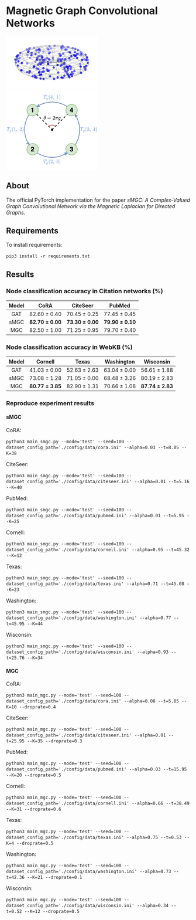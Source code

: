 # Magnetic Graph Convolutional Networks
<img src="./figure/magnetic_eigenmap.png" width="50%" height="50%" alt="Magnetic Eigenmap"/>
<img src="./figure/directed_graph.png" width="50%" height="50%" alt="A directed graph"/>

## About
The official PyTorch implementation for the paper *sMGC: A Complex-Valued Graph Convolutional Network via the Magnetic Laplacian for Directed Graphs*.

## Requirements
To install requirements:
```console
pip3 install -r requirements.txt
```

## Results
### Node classification accuracy in Citation networks (%)
| Model | CoRA | CiteSeer | PubMed |
| :----: | :----: | :----: | :----: |
| GAT | 82.60 ± 0.40 | 70.45 ± 0.25 | 77.45 ± 0.45 |
| sMGC | **82.70 ± 0.00** | **73.30 ± 0.00** | **79.90 ± 0.10** |
| MGC | 82.50 ± 1.00 | 71.25 ± 0.95 | 79.70 ± 0.40 |

### Node classification accuracy in WebKB (%)
| Model | Cornell | Texas | Washington | Wisconsin |
| :----: | :----: | :----: | :----: | :----: |
| GAT | 41.03 ± 0.00 | 52.63 ± 2.63 | 63.04 ± 0.00 | 56.61 ± 1.88 |
| sMGC | 73.08 ± 1.28 | 71.05 ± 0.00 | 68.48 ± 3.26 | 80.19 ± 2.83 |
| MGC | **80.77 ± 3.85** | 82.90 ± 1.31 | 70.66 ± 1.08 | **87.74 ± 2.83** |

### Reproduce experiment results
#### sMGC
CoRA:
```console
python3 main_smgc.py --mode='test' --seed=100 --dataset_config_path='./config/data/cora.ini' --alpha=0.03 --t=8.05 --K=38
```

CiteSeer:
```console
python3 main_smgc.py --mode='test' --seed=100 --dataset_config_path='./config/data/citeseer.ini' --alpha=0.01 --t=5.16 --K=40
```

PubMed:
```console
python3 main_smgc.py --mode='test' --seed=100 --dataset_config_path='./config/data/pubmed.ini' --alpha=0.01 --t=5.95 --K=25
```

Cornell:
```console
python3 main_smgc.py --mode='test' --seed=100 --dataset_config_path='./config/data/cornell.ini' --alpha=0.95 --t=45.32 --K=12
```

Texas:
```console
python3 main_smgc.py --mode='test' --seed=100 --dataset_config_path='./config/data/texas.ini' --alpha=0.71 --t=45.08 --K=23
```

Washington:
```console
python3 main_smgc.py --mode='test' --seed=100 --dataset_config_path='./config/data/washington.ini' --alpha=0.77 --t=45.95 --K=44
```

Wisconsin:
```console
python3 main_smgc.py --mode='test' --seed=100 --dataset_config_path='./config/data/wisconsin.ini' --alpha=0.93 --t=25.76 --K=34
```

#### MGC
CoRA:
```console
python3 main_mgc.py --mode='test' --seed=100 --dataset_config_path='./config/data/cora.ini' --alpha=0.08 --t=5.85 --K=10 --droprate=0.4
```

CiteSeer:
```console
python3 main_mgc.py --mode='test' --seed=100 --dataset_config_path='./config/data/citeseer.ini' --alpha=0.01 --t=25.95 --K=35 --droprate=0.3
```

PubMed:
```console
python3 main_mgc.py --mode='test' --seed=100 --dataset_config_path='./config/data/pubmed.ini' --alpha=0.03 --t=15.95 --K=20 --droprate=0.5
```

Cornell:
```console
python3 main_mgc.py --mode='test' --seed=100 --dataset_config_path='./config/data/cornell.ini' --alpha=0.66 --t=38.49 --K=31 --droprate=0.6
```

Texas:
```console
python3 main_mgc.py --mode='test' --seed=100 --dataset_config_path='./config/data/texas.ini' --alpha=0.75 --t=0.53 --K=4 --droprate=0.5
```

Washington:
```console
python3 main_mgc.py --mode='test' --seed=100 --dataset_config_path='./config/data/washington.ini' --alpha=0.73 --t=42.36 --K=21 --droprate=0.1
```

Wisconsin:
```console
python3 main_mgc.py --mode='test' --seed=100 --dataset_config_path='./config/data/wisconsin.ini' --alpha=0.34 --t=0.52 --K=12 --droprate=0.5
```